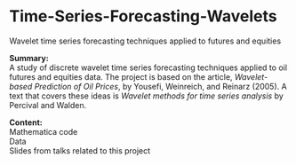 # Time-Series-Forecasting-Wavelets
Wavelet time series forecasting techniques applied to futures and equities

**Summary:**  
A study of discrete wavelet time series forecasting techniques applied to oil futures and equities data. The project is based on the article, *Wavelet-based Prediction of Oil Prices*, by Yousefi, Weinreich, and Reinarz (2005). A text that covers these ideas is *Wavelet methods for time series analysis* by Percival and Walden.

**Content:**   
Mathematica code  
Data  
Slides from talks related to this project  
